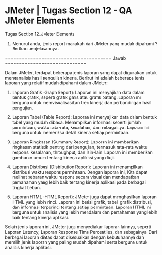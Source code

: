 # JMeter | Tugas Section 12 - QA JMeter Elements

Tugas Section 12_JMeter Elements

1.	Menurut anda, jenis report manakah dari JMeter yang mudah dipahami ? Berikan penjelasannya.

====================================== Jawab =============================

Dalam JMeter, terdapat beberapa jenis laporan yang dapat digunakan untuk menganalisis hasil pengujian kinerja. Berikut ini adalah beberapa jenis laporan yang relatif mudah dipahami dalam JMeter:

1. Laporan Grafik (Graph Report): Laporan ini menyajikan data dalam bentuk grafik, seperti grafik garis atau grafik batang. Laporan ini berguna untuk memvisualisasikan tren kinerja dan perbandingan hasil pengujian.

2. Laporan Tabel (Table Report): Laporan ini menyajikan data dalam bentuk tabel yang mudah dibaca. Menampilkan informasi seperti jumlah permintaan, waktu rata-rata, kesalahan, dan sebagainya. Laporan ini berguna untuk memeriksa detail kinerja setiap permintaan.

3. Laporan Ringkasan (Summary Report): Laporan ini memberikan ringkasan statistik penting dari pengujian, termasuk rata-rata waktu respons, kesalahan, throughput, dan lain-lain. Laporan ini memberikan gambaran umum tentang kinerja aplikasi yang diuji.

4. Laporan Distribusi (Distribution Report): Laporan ini menampilkan distribusi waktu respons permintaan. Dengan laporan ini, Kita dapat melihat sebaran waktu respons secara visual dan mendapatkan pemahaman yang lebih baik tentang kinerja aplikasi pada berbagai tingkat beban.

5. Laporan HTML (HTML Report): JMeter juga dapat menghasilkan laporan HTML yang lebih rinci. Laporan ini berisi grafik, tabel, grafik distribusi, dan informasi terperinci tentang setiap permintaan. Laporan HTML ini berguna untuk analisis yang lebih mendalam dan pemahaman yang lebih baik tentang kinerja aplikasi.

Selain jenis laporan ini, JMeter juga menyediakan laporan lainnya, seperti Laporan Latency, Laporan Response Time Percentiles, dan sebagainya. Dari berbagai laporan diatas dapat disesuaikan  dengan kebutuhannya dan memilih jenis laporan yang paling mudah dipahami serta berguna untuk analisis kinerja aplikasi.
